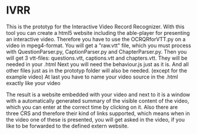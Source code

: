 # IVRR
This is the prototyp for the Interactive Video Record Recognizer.
With this tool you can create a html5 website including the able-player for presenting an interactive video.
Therefore you have to use the OCRQRforVTT.py on a video in mpeg4-format.
You will get a "raw.vtt" file, which you must process with QuestionParser.py, CaptionParser.py and ChapterParser.py.
Then you will get 3 vtt-files: questions.vtt, captions.vtt and chapters.vtt.
They will be needed in your .html
Next you will need the behaviour.js just as it is.
And all other files just as in the prototyp folder will also be needed. (except for the example video)
At last you have to name your video source in the .html exactly like your video

The result is a website embedded with your video and next to it is a window with a automatically generated summary of the visible content of the video, which you can enter at the correct time by clicking on it.
Also there are three CRS and therefore their kind of links supported, which means when in the video one of these is presented, you will get asked in the video, if you like to be forwarded to the defined extern website.
